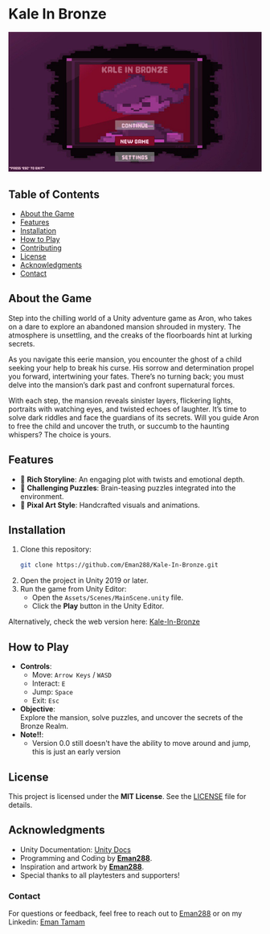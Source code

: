 # Kale In Bronze

![Main Menu](ScreenShots/MainMenu.jpg)


## Table of Contents
- [About the Game](#about-the-game)
- [Features](#features)
- [Installation](#installation)
- [How to Play](#how-to-play)
- [Contributing](#contributing)
- [License](#license)
- [Acknowledgments](#Acknowledgments)
- [Contact](#Contact)

## About the Game

Step into the chilling world of a Unity adventure game as Aron, who takes on a dare to explore an abandoned mansion shrouded in mystery. The atmosphere is unsettling, and the creaks of the floorboards hint at lurking secrets.

As you navigate this eerie mansion, you encounter the ghost of a child seeking your help to break his curse. His sorrow and determination propel you forward, intertwining your fates. There’s no turning back; you must delve into the mansion’s dark past and confront supernatural forces.

With each step, the mansion reveals sinister layers, flickering lights, portraits with watching eyes, and twisted echoes of laughter. It’s time to solve dark riddles and face the guardians of its secrets. Will you guide Aron to free the child and uncover the truth, or succumb to the haunting whispers? The choice is yours.

## Features
- 🌟 **Rich Storyline**: An engaging plot with twists and emotional depth.  
- 🧩 **Challenging Puzzles**: Brain-teasing puzzles integrated into the environment.  
- 🎨 **Pixal Art Style**: Handcrafted visuals and animations.  
  
## Installation
1. Clone this repository:  
   ```bash
   git clone https://github.com/Eman288/Kale-In-Bronze.git
   ```
2. Open the project in Unity 2019 or later.  
3. Run the game from Unity Editor:  
   - Open the `Assets/Scenes/MainScene.unity` file.  
   - Click the **Play** button in the Unity Editor.
     
Alternatively, check the web version here: [Kale-In-Bronze]()

## How to Play
- **Controls**:  
  - Move: `Arrow Keys` / `WASD`  
  - Interact: `E`  
  - Jump: `Space`  
  - Exit: `Esc`  
- **Objective**:  
  Explore the mansion, solve puzzles, and uncover the secrets of the Bronze Realm.  
- **Note!!**:  
  - Version 0.0 still doesn't have the ability to move around and jump, this is just an early version

## License
This project is licensed under the **MIT License**. See the [LICENSE](LICENSE) file for details.

## Acknowledgments
- Unity Documentation: [Unity Docs](https://docs.unity3d.com/)
- Programming and Coding by **[Eman288](https://github.com/Eman288)**.
- Inspiration and artwork by **[Eman288](https://github.com/Eman288)**.  
- Special thanks to all playtesters and supporters!

### Contact
For questions or feedback, feel free to reach out to [Eman288](https://github.com/Eman288) 
or on my Linkedin: [Eman Tamam](https://www.linkedin.com/in/eman-tamam-47a2a9241/)

